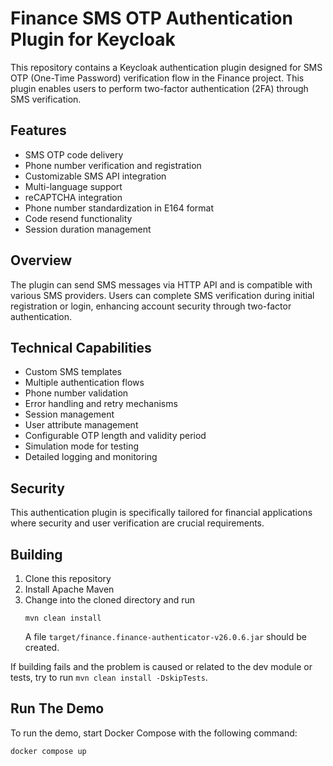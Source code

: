 # Finance SMS OTP Authentication Plugin for Keycloak

This repository contains a Keycloak authentication plugin designed for SMS OTP (One-Time Password) verification flow in the Finance project. This plugin enables users to perform two-factor authentication (2FA) through SMS verification.

## Features

- SMS OTP code delivery
- Phone number verification and registration
- Customizable SMS API integration
- Multi-language support
- reCAPTCHA integration
- Phone number standardization in E164 format
- Code resend functionality
- Session duration management

## Overview

The plugin can send SMS messages via HTTP API and is compatible with various SMS providers. Users can complete SMS verification during initial registration or login, enhancing account security through two-factor authentication.

## Technical Capabilities

- Custom SMS templates
- Multiple authentication flows
- Phone number validation
- Error handling and retry mechanisms
- Session management
- User attribute management
- Configurable OTP length and validity period
- Simulation mode for testing
- Detailed logging and monitoring

## Security

This authentication plugin is specifically tailored for financial applications where security and user verification are crucial requirements.

## Building

1. Clone this repository
1. Install Apache Maven
1. Change into the cloned directory and run
   ```shell
   mvn clean install
   ```
   A file `target/finance.finance-authenticator-v26.0.6.jar` should be created.

If building fails and the problem is caused or related to the dev module or tests, try to run `mvn clean install -DskipTests`.

## Run The Demo
To run the demo, start Docker Compose with the following command:
```shell
docker compose up
```
